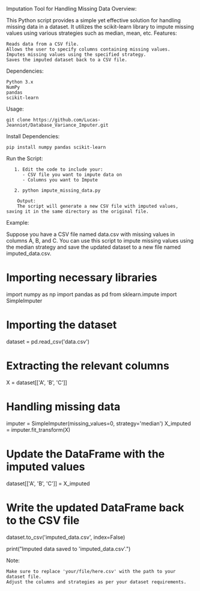 Imputation Tool for Handling Missing Data
Overview:

This Python script provides a simple yet effective solution for handling missing data in a dataset. It utilizes the scikit-learn library to impute missing values using various strategies such as median, mean, etc.
Features:

    Reads data from a CSV file.
    Allows the user to specify columns containing missing values.
    Imputes missing values using the specified strategy.
    Saves the imputed dataset back to a CSV file.

Dependencies:

    Python 3.x
    NumPy
    pandas
    scikit-learn

Usage:

    git clone https://github.com/Lucas-Jeanniot/Database_Variance_Imputer.git

 

Install Dependencies:

````
pip install numpy pandas scikit-learn
`````
Run the Script:
````
   1. Edit the code to include your:
      - CSV file you want to impute data on
      - Columns you want to Impute
      
   2. python impute_missing_data.py

    Output:
    The script will generate a new CSV file with imputed values, saving it in the same directory as the original file.
````
Example:

Suppose you have a CSV file named data.csv with missing values in columns A, B, and C. You can use this script to impute missing values using the median strategy and save the updated dataset to a new file named imputed_data.csv.



# Importing necessary libraries
import numpy as np
import pandas as pd
from sklearn.impute import SimpleImputer

# Importing the dataset
dataset = pd.read_csv('data.csv')

# Extracting the relevant columns
X = dataset[['A', 'B', 'C']]

# Handling missing data
imputer = SimpleImputer(missing_values=0, strategy='median')
X_imputed = imputer.fit_transform(X)

# Update the DataFrame with the imputed values
dataset[['A', 'B', 'C']] = X_imputed

# Write the updated DataFrame back to the CSV file
dataset.to_csv('imputed_data.csv', index=False)

print("Imputed data saved to 'imputed_data.csv'.")

Note:

    Make sure to replace 'your/file/here.csv' with the path to your dataset file.
    Adjust the columns and strategies as per your dataset requirements.
